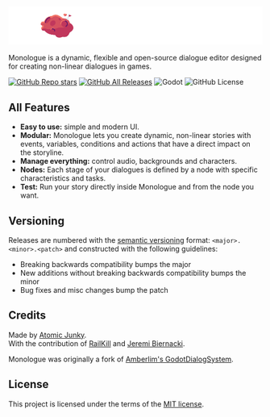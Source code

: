 ![Monologue](title_banner.png)

Monologue is a dynamic, flexible and open-source dialogue editor designed for creating non-linear dialogues in games.

[![GitHub Repo stars](https://img.shields.io/github/stars/atomic-junky/Monologue?color=%23dca&label=%E2%AD%90)](https://github.com/deepnight/ldtk)
[![GitHub All Releases](https://img.shields.io/github/downloads/atomic-junky/Monologue/total?color=%2389b&label=Downloads)](https://github.com/deepnight/ldtk/releases/latest)
![Godot](https://img.shields.io/badge/Godot-v4.3%2B-blue)
![GitHub License](https://img.shields.io/github/license/atomic-junky/Monologue)

## All Features

- **Easy to use:** simple and modern UI.
- **Modular:** Monologue lets you create dynamic, non-linear stories with events, variables, conditions and actions that have a direct impact on the storyline.
- **Manage everything:** control audio, backgrounds and characters.
- **Nodes:** Each stage of your dialogues is defined by a node with specific characteristics and tasks.
- **Test:** Run your story directly inside Monologue and from the node you want.

## Versioning

Releases are numbered with the [semantic versioning](http://semver.org/) format: `<major>.<minor>.<patch>` and constructed with the following guidelines:

- Breaking backwards compatibility bumps the major
- New additions without breaking backwards compatibility bumps the minor
- Bug fixes and misc changes bump the patch

## Credits

Made by [Atomic Junky](https://github.com/atomic-junky/). </br>
With the contribution of [RailKill](https://github.com/RailKill) and [Jeremi Biernacki](https://github.com/Jeremi360).

Monologue was originally a fork of [Amberlim's GodotDialogSystem](https://github.com/Amberlim/GodotDialogSystem).

## License

This project is licensed under the terms of the [MIT license](https://github.com/atomic-junky/Monologue/blob/main/LICENSE).
